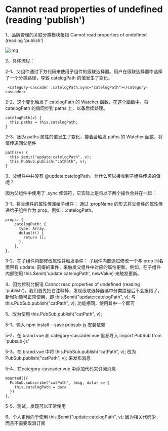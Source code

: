 # Cannot read properties of undefined (reading 'publish')

1、品牌管理的关联分类模块报错 Cannot read properties of undefined (reading 'publish')

![img](https://cdn.nlark.com/yuque/0/2023/png/2836791/1692853094243-0d64a780-f2af-4514-adf1-f5aca2e38e50.png)

2、具体流程：

2-1、父组件通过下方代码来使用子组件的级联选择器。用户在级联选择器中选择了一个分类路径，导致 catelogPath 的值发生了变化。

```vue
 <category-cascader :catelogPath.sync="catelogPath"></category-cascader> 
```

2-2、这个变化触发了 catelogPath 的 Watcher 函数，在这个函数中，将 catelogPath 的值同步到 paths 上，以备后续处理。

```vue
catelogPath(v) {
  this.paths = this.catelogPath;
}
```

2-3、因为 paths 属性的值发生了变化，接着会触发 paths 的 Watcher 函数，将值传递回父组件

```vue
paths(v) {
  this.$emit("update:catelogPath", v);
  this.PubSub.publish("catPath", v);
}
```

3、父组件中并没有 @update:catelogPath，为什么可以接收到子组件传递的值呢？

因为父组件中使用了 .sync 修饰符，它实际上是将以下两个操作合并在一起：

3-1、将父组件的属性传递给子组件： 通过 :propName 的形式将父组件的属性传递给子组件作为 prop。例如：:catelogPath。

```vue
props: {
    catelogPath: {
      type: Array,
      default() {
        return [];
      },
    },
},
```

3-2、在子组件内部修改属性并触发事件： 子组件内部通过修改一个与 prop 同名但带有 update: 前缀的事件，来触发父组件中对应的属性更新。例如，在子组件内部使用 this.$emit('update:catelogPath', newValue) 来触发更新。

4、因为控制台报错 Cannot read properties of undefined (reading 'publish')，我们首先把它注释掉，发现级联选择器选中分类路径后不会报错了，新增功能可正常使用，即 this.$emit("update:catelogPath", v); 与 this.PubSub.publish("catPath", v); 功能相同，使用其中一个即可

5、改为使用 this.PubSub.publish("catPath", v);

5-1、输入 npm install --save pubsub-js 安装依赖

5-2、在 brand.vue 和 category-cascader.vue 里都导入 import PubSub from 'pubsub-js'

5-3、在 brand.vue 中将 this.PubSub.publish("catPath", v); 改为 PubSub.publish("catPath", v); 来发布消息

5-4、在category-cascader.vue 中添加代码来订阅消息

```vue
mounted(){
  PubSub.subscribe("catPath", (msg, data) => {
    this.catelogPath = data
  })
},
```

5-5、测试，发现可以正常使用

6、个人更倾向于使用 this.$emit("update:catelogPath", v); 因为相关代码少，而且不需要取消订阅